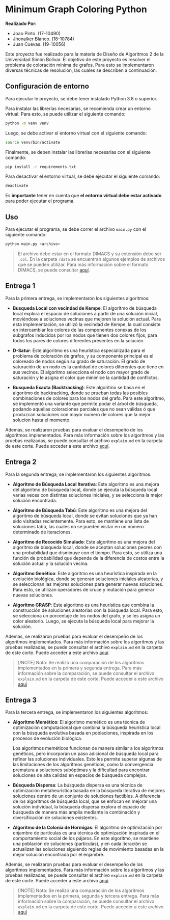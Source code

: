 # Minimum Graph Coloring Python

**Realizado Por:**
- Joao Pinto. (17-10490)
- Jhonaiker Blanco. (18-10784)
- Juan Cuevas. (19-10056)

Este proyecto fue realizado para la materia de Diseño de Algoritmos 2 de la Universidad Simón Bolívar. El objetivo de este proyecto es resolver el problema de coloración mínima de grafos. Para esto se implementaron diversas técnicas de resolución, las cuales se describen a continuación.

## Configuración de entorno

Para ejecutar le proyecto, se debe tener instalado Python 3.8 o superior. 

Para instalar las librerías necesarias, se recomienda crear un entorno virtual. Para esto, se puede utilizar el siguiente comando:

```bash
python -m venv venv
```

Luego, se debe activar el entorno virtual con el siguiente comando:

```bash
source venv/bin/activate
```

Finalmente, se deben instalar las librerías necesarias con el siguiente comando:

```bash
pip install -r requirements.txt
```

Para desactivar el entorno virtual, se debe ejecutar el siguiente comando:

```bash
deactivate
```

Es **importante** tener en cuenta que **el entorno virtual debe estar activado** para poder ejecutar el programa.

## Uso

Para ejecutar el programa, se debe correr el archivo `main.py` con el siguiente comando:

```bash
python main.py <archivo>
```

> El archivo debe estar en el formato DIMACS y su extensión debe ser `.col`. En la carpeta `/data` se encuentran algunos ejemplos de archivos que se pueden utilizar. Para más información sobre el formato DIMACS, se puede consultar [aquí](http://mat.tepper.cmu.edu/COLOR/instances.html).

## Entrega 1

Para la primera entrega, se implementaron los siguientes algoritmos:

- **Busqueda Local con vecindad de Kempe**: El algoritmo de búsqueda local explora el espacio de soluciones a partir de una solución inicial, moviéndose a soluciones vecinas que mejoren la solución actual. Para esta implementación, se utilizó la vecindad de Kempe, la cual consiste en intercambiar los colores de las componentes conexas de los subgrafos inducidos por los nodos que tienen dos colores fijos, para todos los pares de colores diferentes presentes en la solución.

- **D-Satur**: Este algoritmo es una heurística especializada para el problema de coloración de grafos, y su componente principal es el coloreado de nodos según su grado de saturación. El grado de saturación de un nodo es la cantidad de colores diferentes que tiene en sus vecinos. El algoritmo selecciona el nodo con mayor grado de saturación y le asigna el color que minimice la cantidad de conflictos.

- **Busqueda Exacta (Backtracking)**: Este algoritmo se basa en el algoritmo de backtracking, donde se prueban todas las posibles combinaciones de colores para los nodos del grafo. Para este algoritmo, se implementó una variante que permite podar el árbol de búsqueda, podando aquellas coloraciones parciales que no sean válidas ó que produzcan soluciones con mayor numero de colores que la mejor solucion hasta el momento.

Además, se realizaron pruebas para evaluar el desempeño de los algoritmos implementados. Para más información sobre los algoritmos y las pruebas realizadas, se puede consultar el archivo `explain.md` en la carpeta de este corte. Puede acceder a este archivo [aquí](src/corte1/explain.md).

## Entrega 2

Para la segunda entrega, se implementaron los siguientes algoritmos:

- **Algoritmo de Búsqueda Local Iterativa**: Este algoritmo es una mejora del algoritmo de búsqueda local, donde se ejecuta la búsqueda local varias veces con distintas soluciones iniciales, y se selecciona la mejor solución encontrada.
  
- **Algoritmo de Búsqueda Tabú**: Este algoritmo es una mejora del algoritmo de búsqueda local, donde se evitan soluciones que ya han sido visitadas recientemente. Para esto, se mantiene una lista de soluciones tabú, las cuales no se pueden visitar en un número determinado de iteraciones.
  
- **Algoritmo de Recocido Simulado**: Este algoritmo es una mejora del algoritmo de búsqueda local, donde se aceptan soluciones peores con una probabilidad que disminuye con el tiempo. Para esto, se utiliza una función de probabilidad que depende de la diferencia de costos entre la solución actual y la solución vecina.

- **Algoritmo Genético**: Este algoritmo es una heurística inspirada en la evolución biológica, donde se generan soluciones iniciales aleatorias, y se seleccionan las mejores soluciones para generar nuevas soluciones. Para esto, se utilizan operadores de cruce y mutación para generar nuevas soluciones.

- **Algoritmo GRASP**: Este algoritmo es una heurística que combina la construcción de soluciones aleatorias con la búsqueda local. Para esto, se selecciona un porcentaje de los nodos del grafo, y se les asigna un color aleatorio. Luego, se ejecuta la búsqueda local para mejorar la solución.

Además, se realizaron pruebas para evaluar el desempeño de los algoritmos implementados. Para más información sobre los algoritmos y las pruebas realizadas, se puede consultar el archivo `explain.md` en la carpeta de este corte. Puede acceder a este archivo [aquí](src/corte2/explain.md)

> [!NOTE] Nota:
> Se realizó una comparación de los algoritmos implementados en la primera y segunda entrega. Para más información sobre la comparación, se puede consultar el archivo `explain.md` en la carpeta de este corte. Puede acceder a este archivo [aquí](src/corte2/explain.md#comparación-con-corte-anterior)

## Entrega 3

Para la tercera entrega, se implementaron los siguientes algoritmos:

- **Algoritmo Memético**: El algoritmo memético es una técnica de optimización computacional que combina la búsqueda heurística local con la búsqueda evolutiva basada en poblaciones, inspirada en los procesos de evolución biológica.

    Los algoritmos meméticos funcionan de manera similar a los algoritmos genéticos, pero incorporan un paso adicional de búsqueda local para refinar las soluciones individuales. Esto les permite superar algunas de las limitaciones de los algoritmos genéticos, como la convergencia prematura a soluciones subóptimas y la dificultad para encontrar soluciones de alta calidad en espacios de búsqueda complejos.

- **Búsqueda Dispersa**: La búsqueda dispersa es una técnica de optimización metaheurística basada en la búsqueda iterativa de mejores soluciones dentro de un conjunto de soluciones factibles. A diferencia de los algoritmos de búsqueda local, que se enfocan en mejorar una solución individual, la búsqueda dispersa explora el espacio de búsqueda de manera más amplia mediante la combinación y diversificación de soluciones existentes.

- **Algoritmo de la Colonia de Hormigas**: El algoritmo de optimización por enjambre de partículas es una técnica de optimización inspirada en el comportamiento social de los pájaros. En este algoritmo, se mantiene una población de soluciones (partículas), y en cada iteración se actualizan las soluciones siguiendo reglas de movimiento basadas en la mejor solución encontrada por el enjambre.

Además, se realizaron pruebas para evaluar el desempeño de los algoritmos implementados. Para más información sobre los algoritmos y las pruebas realizadas, se puede consultar el archivo `explain.md` en la carpeta de este corte. Puede acceder a este archivo [aquí](src/corte3/explain.md)

> [!NOTE] Nota:
> Se realizó una comparación de los algoritmos implementados en la primera, segunda y tercera entrega. Para más información sobre la comparación, se puede consultar el archivo `explain.md` en la carpeta de este corte. Puede acceder a este archivo [aquí](src/corte3/explain.md#comparación-con-cortes-anteriores)